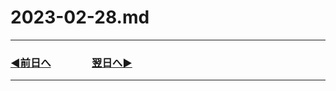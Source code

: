 # 2023-02-28.md
---
### [◀️前日へ](https://github.com/yuasys/chatty-journal/blob/main/2023/02/2023-02-27.md)&emsp;&emsp;&emsp;&emsp;[翌日へ▶️](https://github.com/yuasys/chatty-journal/blob/main/2023/03/2023-03-01.md)

---
